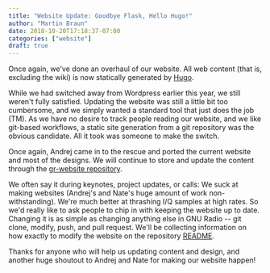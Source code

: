 ```yaml
---
title: "Website Update: Goodbye Flask, Hello Hugo!"
author: "Martin Braun"
date: 2018-10-20T17:18:37-07:00
categories: ["website"]
draft: true
---
```

Once again, we've done an overhaul of our website. All web content (that is,
excluding the wiki) is now statically generated by [Hugo](https://gohugo.io).
<!--more-->

While we had switched away from Wordpress earlier this year, we still weren't
fully satisfied. Updating the website was still a little bit too cumbersome,
and we simply wanted a standard tool that just does the job (TM). As we have no
desire to track people reading our website, and we like git-based workflows,
a static site generation from a git repository was the obvious candidate. All it
took was someone to make the switch.

Once again, Andrej came in to the rescue and ported the current website and most
of the designs. We will continue to store and update the content through the
[gr-website repository](https://github.com/gnuradio/gr-website.git).

We often say it during keynotes, project updates, or calls: We suck at making
websites (Andrej's and Nate's huge amount of work non-withstanding). We're much
better at thrashing I/Q samples at high rates. So we'd really like to ask people
to chip in with keeping the website up to date. Changing it is as simple as
changing anything else in GNU Radio -- git clone, modify, push, and pull
request. We'll be collecting information on how exactly to modify the website on
the repository [README](https://github.com/gnuradio/gr-website/blob/master/README.md).

Thanks for anyone who will help us updating content and design, and another huge
shoutout to Andrej and Nate for making our website happen!
